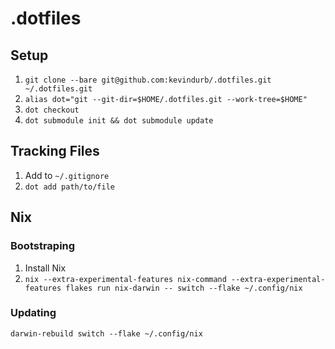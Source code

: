 # .dotfiles

## Setup

1. `git clone --bare git@github.com:kevindurb/.dotfiles.git ~/.dotfiles.git`
2. `alias dot="git --git-dir=$HOME/.dotfiles.git --work-tree=$HOME"`
3. `dot checkout`
4. `dot submodule init && dot submodule update`

## Tracking Files

1. Add to `~/.gitignore`
2. `dot add path/to/file`

## Nix

### Bootstraping

1. Install Nix
2. `nix --extra-experimental-features nix-command --extra-experimental-features flakes run nix-darwin -- switch --flake ~/.config/nix`

### Updating

`darwin-rebuild switch --flake ~/.config/nix`
